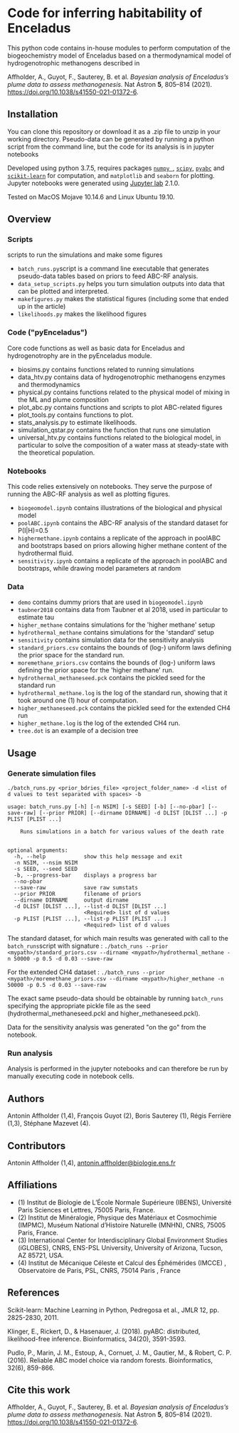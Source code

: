 # Code for inferring habitability of Enceladus


This python code contains in-house modules to perform computation of the biogeochemistry model of Enceladus based on a thermodynamical model of hydrogenotrophic methanogens described in 

Affholder, A., Guyot, F., Sauterey, B. et al. *Bayesian analysis of Enceladus’s plume data to assess methanogenesis.* Nat Astron __5__, 805–814 (2021). https://doi.org/10.1038/s41550-021-01372-6.

## Installation
You can clone this repository or download it as a .zip file to unzip in your working directory.
Pseudo-data can be generated by running a python script from the command line, but the code for its analysis is in jupyter notebooks

Developed using python 3.7.5, requires packages  [`numpy `](https://numpy.org/doc), [`scipy`](https://www.scipy.org/),  [`pyabc`](https://pyabc.readthedocs.io/en/latest/) and [`scikit-learn`](https://scikit-learn.org/stable/index.html) for computation, and `matplotlib` and `seaborn` for plotting. Jupyter notebooks were generated using [Jupyter lab](https://jupyter.org/) 2.1.0.

Tested on MacOS Mojave 10.14.6 and Linux Ubuntu 19.10.

## Overview

### Scripts
scripts to run the simulations and make some figures
- `batch_runs.py`script is a command line executable that generates pseudo-data tables based on priors to feed ABC-RF analysis.
- `data_setup_scripts.py` helps you turn simulation outputs into data that can be plotted and interpreted.
- `makefigures.py` makes the statistical figures (including some that ended up in the article)
- `likelihoods.py` makes the likelihood figures

### Code ("pyEnceladus")
Core code functions as well as basic data for Enceladus and hydrogenotrophy are in the pyEnceladus module.
- biosims.py contains functions related to running simulations
- data_htv.py contains data of hydrogenotrophic methanogens enzymes and thermodynamics
- physical.py contains functions related to the physical model of mixing in the ML and plume composition
- plot_abc.py contains functions and scripts to plot ABC-related figures
- plot_tools.py contains functions to plot.
- stats_analysis.py to estimate likelihoods.
- simulation_qstar.py contains the function that runs one simulation
- universal_htv.py contains functions related to the biological model, in particular to solve the composition of a water mass at steady-state with the theoretical population.

### Notebooks
This code relies extensively on notebooks. They serve the purpose of running the ABC-RF analysis as well as plotting figures.
- `biogeomodel.ipynb` contains illustrations of the biological and physical model
- `poolABC.ipynb` contains the ABC-RF analysis of the standard dataset for P(I|H)=0.5
- `highermethane.ipynb` contains a replicate of the approach in poolABC and bootstraps based on priors allowing higher methane content of the hydrothermal fluid.
- `sensitivity.ipynb` contains a replicate of the approach in poolABC and bootstraps, while drawing model parameters at random

### Data
- `demo` contains dummy priors that are used in `biogeomodel.ipynb`
- `taubner2018` contains data from Taubner et al 2018, used in particular to estimate tau
- `higher_methane` contains simulations for the 'higher methane' setup
- `hydrothermal_methane` contains simulations for the 'standard' setup
- `sensitivity` contains simulation data for the sensitivity analysis
- `standard_priors.csv`    contains the bounds of (log-) uniform laws defining the prior space for the standard run.
- `moremethane_priors.csv` contains the bounds of (log-) uniform laws defining the prior space for the 'higher methane' run.
- `hydrothermal_methaneseed.pck` contains the pickled seed for the standard run
- `hydrothermal_methane.log` is the log of the standard run, showing that it took around one (1) hour of computation.
- `higher_methaneseed.pck` contains the pickled seed for the extended CH4 run
- `higher_methane.log` is the log of the extended CH4 run.
- `tree.dot` is an example of a decision tree


## Usage
### Generate simulation files
`./batch_runs.py <prior_bdries_file> <project_folder_name> -d <list of d values to test separated with spaces> -b`
```
usage: batch_runs.py [-h] [-n NSIM] [-s SEED] [-b] [--no-pbar] [--save-raw] [--prior PRIOR] [--dirname DIRNAME] -d DLIST [DLIST ...] -p PLIST [PLIST ...]

    Runs simulations in a batch for various values of the death rate
                                     

optional arguments:
  -h, --help            show this help message and exit
  -n NSIM, --nsim NSIM
  -s SEED, --seed SEED
  -b, --progress-bar    displays a progress bar
  --no-pbar
  --save-raw            save raw sumstats
  --prior PRIOR         filename of priors
  --dirname DIRNAME     output dirname
  -d DLIST [DLIST ...], --list-d DLIST [DLIST ...]
                        <Required> list of d values
  -p PLIST [PLIST ...], --list-p PLIST [PLIST ...]
                        <Required> list of d values
```
The standard dataset, for which main results was generated with call to the `batch_runs`script with signature :
```./batch_runs --prior <mypath>/standard_priors.csv --dirname <mypath>/hydrothermal_methane -n 50000 -p 0.5 -d 0.03 --save-raw```

For the extended CH4 dataset :
```./batch_runs --prior <mypath>/moremethane_priors.csv --dirname <mypath>/higher_methane -n 50000 -p 0.5 -d 0.03 --save-raw```

The exact same pseudo-data should be obtainable by running `batch_runs` specifying the appropriate pickle file as the seed (hydrothermal_methaneseed.pckl and higher_methaneseed.pckl).

Data for the sensitivity analysis was generated "on the go" from the notebook.

### Run analysis
Analysis is performed in the jupyter notebooks and can therefore be run by manually executing code in notebook cells.


## Authors
Antonin Affholder (1,4), François Guyot (2), Boris Sauterey (1), Régis Ferrière (1,3), Stéphane Mazevet (4).
## Contributors
Antonin Affholder (1,4), antonin.affholder@biologie.ens.fr
## Affiliations
- (1) Institut de Biologie de L’École Normale Supérieure (IBENS), Université Paris Sciences et Lettres, 75005 Paris, France.
- (2) Institut de Minéralogie, Physique des Matériaux et Cosmochimie (IMPMC), Muséum National d’Histoire Naturelle (MNHN), CNRS,
75005 Paris, France.
- (3) International Center for Interdisciplinary Global Environment Studies (iGLOBES), CNRS, ENS-PSL University, University of Arizona,
Tucson, AZ 85721, USA.
- (4) Institut de Mécanique Céleste et Calcul des Éphémérides (IMCCE) , Observatoire de Paris, PSL, CNRS, 75014 Paris , France

## References
Scikit-learn: Machine Learning in Python, Pedregosa et al., JMLR 12, pp. 2825-2830, 2011.

Klinger, E., Rickert, D., & Hasenauer, J. (2018). pyABC: distributed, likelihood-free inference. Bioinformatics, 34(20), 3591-3593.

Pudlo, P., Marin, J. M., Estoup, A., Cornuet, J. M., Gautier, M., & Robert, C. P. (2016). Reliable ABC model choice via random forests. Bioinformatics, 32(6), 859-866.

## Cite this work
Affholder, A., Guyot, F., Sauterey, B. et al. *Bayesian analysis of Enceladus’s plume data to assess methanogenesis.* Nat Astron __5__, 805–814 (2021). https://doi.org/10.1038/s41550-021-01372-6.